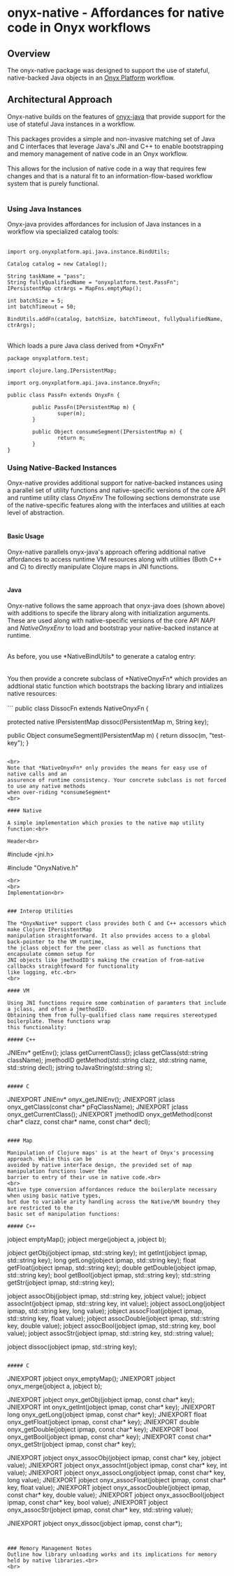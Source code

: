 # onyx-native - Affordances for native code in Onyx workflows

## Overview

The onyx-native package was designed to support the use of stateful,
native-backed Java objects in an [Onyx Platform](http://onyxplatform.org) workflow.

## Architectural Approach

Onyx-native builds on the features of [onyx-java](https://github.com/onyx-platform/onyx-java) that provide support for the use of stateful Java instances in a workflow.<br>
<br>
This packages provides a simple and non-invasive matching set of Java and C 
interfaces that leverage Java's JNI and C++ to enable bootstrapping 
and memory management of native code in an Onyx workflow. <br>
<br>
This allows for the inclusion of native code in a way that requires few changes 
and that is a natural fit to an information-flow-based workflow 
system that is purely functional.<br>
<br>

### Using Java Instances

Onyx-java provides affordances for inclusion of Java instances in a workflow via specialized catalog tools:<br>
<br>

```
import org.onyxplatform.api.java.instance.BindUtils;

Catalog catalog = new Catalog();

String taskName = "pass";
String fullyQualifiedName = "onyxplatform.test.PassFn";
IPersistentMap ctrArgs = MapFns.emptyMap();

int batchSize = 5;
int batchTimeout = 50;

BindUtils.addFn(catalog, batchSize, batchTimeout, fullyQualifiedName, ctrArgs);
```
<br>
Which loads a pure Java class derived from *OnyxFn*

```
package onyxplatform.test;

import clojure.lang.IPersistentMap;

import org.onyxplatform.api.java.instance.OnyxFn;

public class PassFn extends OnyxFn {

        public PassFn(IPersistentMap m) {
                super(m);
        }

        public Object consumeSegment(IPersistentMap m) {
                return m;
        }
}
```

### Using Native-Backed Instances

Onyx-native provides additional support for native-backed instances using a parallel set of utility functions and native-specific versions of the core API and runtime utility class *OnyxEnv*
The following sections demonstrate use of the native-specific features along with the interfaces and utilities at each level of abstraction.<br>
<br>

#### Basic Usage

Onyx-native parallels onyx-java's approach offering additional native affordances to access runtime VM resources along with utilities (Both C++ and C) to directly manipulate Clojure maps in JNI functions.<br>
<br>

#### Java

Onyx-native follows the same approach that onyx-java does (shown above) with additions to 
specife the library along with initialization arguments. These are used along with native-specific 
versions of the core API *NAPI* and *NativeOnyxEnv* to load and bootstrap your 
native-backed instance at runtime.<br>

<br>
As before, you use *NativeBindUtils* to generate a catalog entry:<br>
<br>

<br>
You then provide a concrete subclass of *NativeOnyxFn* which provides an addtional static 
function which bootstraps the backing library and intializes native resources:<br>
<br>
```
public class DissocFn extends NativeOnyxFn {

 protected native IPersistentMap dissoc(IPersistentMap m, String key);

 public Object consumeSegment(IPersistentMap m) {
   return dissoc(m, "test-key");
 }
```

<br>
Note that *NativeOnyxFn* only provides the means for easy use of native calls and an 
assurence of runtime consistency. Your concrete subclass is not forced to use any native methods 
when over-riding *consumeSegment*
<br>

#### Native

A simple implementation which proxies to the native map utility function:<br>

Header<br>
```
#include <jni.h>

#include "OnyxNative.h"
```
<br>
<br>
Implementation<br>


### Interop Utilities

The *OnyxNative* support class provides both C and C++ accessors which make Clojure IPersistentMap
manipulation straightforward. It also provides access to a global back-pointer to the VM runtime,
the jclass object for the peer class as well as functions that encapsulate common setup for
JNI objects like jmethodID's making the creation of from-native callbacks straightfoward for functionality
like logging, etc.<br>
<br>

#### VM 

Using JNI functions require some combination of paramters that include a jclass, and often a jmethodID. 
Obtaining them from fully-qualified class name requires stereotyped boilerplate. These functions wrap 
this functionality:

##### C++

```
JNIEnv* getEnv();
jclass  getCurrentClass();
jclass  getClass(std::string className);
jmethodID getMethod(std::string clazz, std::string name, std::string decl);
jstring toJavaString(std::string s);
```

##### C

```
JNIEXPORT JNIEnv* onyx_getJNIEnv();
JNIEXPORT jclass  onyx_getClass(const char* pFqClassName);
JNIEXPORT jclass  onyx_getCurrentClass();
JNIEXPORT jmethodID onyx_getMethod(const char* clazz, const char* name, const char* decl);
```

#### Map 

Manipulation of Clojure maps' is at the heart of Onyx's processing approach. While this can be 
avoided by native interface design, the provided set of map manipulation functions lower the
barrier to entry of their use in native code.<br>
<br>
Native type conversion affordances reduce the boilerplate necessary when using basic native types, 
but due to variable arity handling across the Native/VM boundry they are restricted to the 
basic set of manipulation functions:

##### C++

```
jobject emptyMap();
jobject merge(jobject a, jobject b);

jobject         getObj(jobject ipmap, std::string key);
int             getInt(jobject ipmap, std::string key);
long            getLong(jobject ipmap, std::string key);
float           getFloat(jobject ipmap, std::string key);
double          getDouble(jobject ipmap, std::string key);
bool            getBool(jobject ipmap, std::string key);
std::string     getStr(jobject ipmap, std::string key);

jobject assocObj(jobject ipmap, std::string key, jobject value);
jobject assocInt(jobject ipmap, std::string key, int value);
jobject assocLong(jobject ipmap, std::string key, long value);
jobject assocFloat(jobject ipmap, std::string key, float value);
jobject assocDouble(jobject ipmap, std::string key, double value);
jobject assocBool(jobject ipmap, std::string key, bool value);
jobject assocStr(jobject ipmap, std::string key, std::string value);

jobject dissoc(jobject ipmap, std::string key);
```

##### C

```
JNIEXPORT jobject       onyx_emptyMap();
JNIEXPORT jobject       onyx_merge(jobject a, jobject b);

JNIEXPORT jobject       onyx_getObj(jobject ipmap, const char* key);
JNIEXPORT int           onyx_getInt(jobject ipmap, const char* key);
JNIEXPORT long          onyx_getLong(jobject ipmap, const char* key);
JNIEXPORT float         onyx_getFloat(jobject ipmap, const char* key);
JNIEXPORT double        onyx_getDouble(jobject ipmap, const char* key);
JNIEXPORT bool          onyx_getBool(jobject ipmap, const char* key);
JNIEXPORT const char*   onyx_getStr(jobject ipmap, const char* key);

JNIEXPORT jobject       onyx_assocObj(jobject ipmap, const char* key, jobject value);
JNIEXPORT jobject       onyx_assocInt(jobject ipmap, const char* key, int value);
JNIEXPORT jobject       onyx_assocLong(jobject ipmap, const char* key, long value);
JNIEXPORT jobject       onyx_assocFloat(jobject ipmap, const char* key, float value);
JNIEXPORT jobject       onyx_assocDouble(jobject ipmap, const char* key, double value);
JNIEXPORT jobject       onyx_assocBool(jobject ipmap, const char* key, bool value);
JNIEXPORT jobject       onyx_assocStr(jobject ipmap, const char* key, std::string value);

JNIEXPORT jobject       onyx_dissoc(jobject ipmap, const char*);
```


### Memory Management Notes 
Outline how library unloading works and its implications for memory held by native libraries.<br>
<br>


